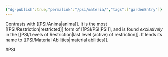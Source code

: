 ```yaml
---
{"dg-publish":true,"permalink":"/psi/materia/","tags":["gardenEntry"]}
---
```


Contrasts with [[PSI/Anima\|anima]]. It is the most [[PSI/Restriction\|restricted]] form of [[PSI/PSI\|PSI]], and is found *exclusively* in the [[PSI/Levels of Restriction\|last level (active) of restriction]]. It lends its name to [[PSI/Material Abilities\|material abilities]].

#PSI 